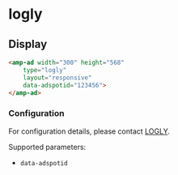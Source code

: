 <!---
Copyright 2019 The AMP HTML Authors. All Rights Reserved.

Licensed under the Apache License, Version 2.0 (the "License");
you may not use this file except in compliance with the License.
You may obtain a copy of the License at

      http://www.apache.org/licenses/LICENSE-2.0

Unless required by applicable law or agreed to in writing, software
distributed under the License is distributed on an "AS-IS" BASIS,
WITHOUT WARRANTIES OR CONDITIONS OF ANY KIND, either express or implied.
See the License for the specific language governing permissions and
limitations under the License.
-->


# logly

## Display

```html
<amp-ad width="300" height="568"
    type="logly"
    layout="responsive"
    data-adspotid="123456">
</amp-ad>
```

### Configuration

For configuration details, please contact [LOGLY](https://www.logly.co.jp/forms/contact).

Supported parameters:

- `data-adspotid`

